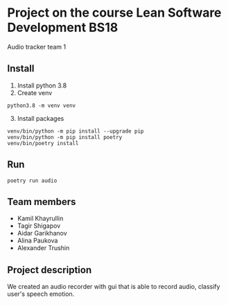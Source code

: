 # Project on the course Lean Software Development BS18
Audio tracker team 1

## Install
1) Install python 3.8
2) Create venv
```
python3.8 -m venv venv
```
3) Install packages
```
venv/bin/python -m pip install --upgrade pip
venv/bin/python -m pip install poetry
venv/bin/poetry install
```

## Run
```
poetry run audio
```

## Team members
* Kamil Khayrullin
* Tagir Shigapov
* Aidar Garikhanov
* Alina Paukova
* Alexander Trushin
## Project description
We created an audio recorder with gui that is able to record audio, classify user's speech emotion.
